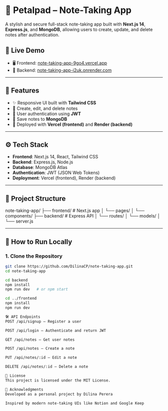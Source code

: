 # 📝 Petalpad – Note-Taking App

A stylish and secure full-stack note-taking app built with **Next.js 14**, **Express.js**, and **MongoDB**, allowing users to create, update, and delete notes after authentication.

## 🚀 Live Demo

- 🖥️ Frontend: [note-taking-app-9go4.vercel.app](https://note-taking-app-9go4.vercel.app)
- 🔗 Backend: [note-taking-app-i2uk.onrender.com](https://note-taking-app-i2uk.onrender.com)

---

## 🧠 Features

- ✨ Responsive UI built with **Tailwind CSS**
- 📝 Create, edit, and delete notes
- 🔐 User authentication using **JWT**
- 💾 Save notes to **MongoDB**
- 🚀 Deployed with **Vercel (frontend)** and **Render (backend)**

---

## ⚙️ Tech Stack

- **Frontend**: Next.js 14, React, Tailwind CSS
- **Backend**: Express.js, Node.js
- **Database**: MongoDB Atlas
- **Authentication**: JWT (JSON Web Tokens)
- **Deployment**: Vercel (frontend), Render (backend)

---

## 📁 Project Structure
note-taking-app/
├── frontend/ # Next.js app
│ └── pages/
│ └── components/
├── backend/ # Express API
│ └── routes/
│ └── models/
│ └── server.js


---

## 🧪 How to Run Locally

### 1. Clone the Repository
```bash
git clone https://github.com/DilinaCP/note-taking-app.git
cd note-taking-app

cd backend
npm install
npm run dev   # or npm start

cd ../frontend
npm install
npm run dev

🛠 API Endpoints 
POST /api/signup – Register a user

POST /api/login – Authenticate and return JWT

GET /api/notes – Get user notes

POST /api/notes – Create a note

PUT /api/notes/:id – Edit a note

DELETE /api/notes/:id – Delete a note

📄 License
This project is licensed under the MIT License.

🙌 Acknowledgments
Developed as a personal project by Dilina Perera

Inspired by modern note-taking UIs like Notion and Google Keep
